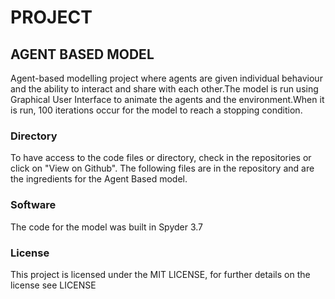 # PROJECT  
## AGENT BASED MODEL
Agent-based modelling project where agents are given individual behaviour and the ability to interact and share with each other.The model is run using Graphical User Interface to animate the agents and the environment.When it is run, 100 iterations occur for the model to reach a stopping condition.

### Directory
To have access to the code files or directory, check in the repositories or click on "View on Github". The following files are in the repository and are the ingredients for the Agent Based model.

### Software
The code for the model was built in Spyder 3.7 









### License
This project is licensed under the MIT LICENSE, for further details on the license see LICENSE

